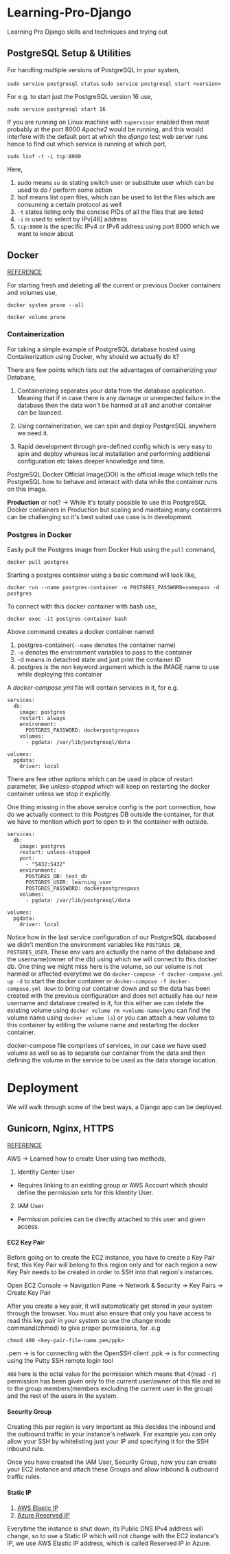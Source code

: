 # Learning-Pro-Django
Learning Pro Django skills and techniques and trying out

## PostgreSQL Setup & Utilities

For handling multiple versions of PostgreSQL in your system,

`sudo service postgresql status`
`sudo service postgresql start <version>`

For e.g. to start just the PostgreSQL version 16 use,

`sudo service postgresql start 16`

If you are running on Linux machine with `supervisor` enabled then most probably at the port 8000 *Apache2* would be running,
and this would interfere with the default port at which the *django* test web server runs hence to find out which service is running at which port,

`sudo lsof -t -i tcp:8000`

Here,

1. sudo means `su` `do` stating switch user or substitute user which can be used to do / perform some action
2. lsof means list open files, which can be used to list the files which are consuming a certain protocol as well
3. `-t` states listing only the concise PIDs of all the files that are listed
4. `-i` is used to select by IPv[46] address
5. `tcp:8080` is the specific IPv4 or IPv6 address using port 8000 which we want to know about

## Docker

[REFERENCE](https://www.docker.com/blog/how-to-use-the-postgres-docker-official-image/#Why-should-you-containerize-Postgres)

For starting fresh and deleting all the current or previous Docker containers and volumes use,

`docker system prune --all`

`docker volume prune`

### Containerization

For taking a simple example of PostgreSQL database hosted using Containerization using Docker, why should we actually do it?

There are few points which lists out the advantages of containerizing your Database,

1. Containerizing separates your data from the database application.
  Meaning that if in case there is any damage or unexpected failure in the database then the data won't be harmed at all
  and another container can be launced.

2. Using containerization, we can spin and deploy PostgreSQL anywhere we need it.

3. Rapid development through pre-defined config which is very easy to spin and deploy whereas local installation and performing additional configuration etc takes deeper knowledge and time.

PostgreSQL Docker Official Image(DOI) is the official image which tells the PostgreSQL how to behave and interact with data while the container runs on this image.

**Production** or not? -> While it's totally possible to use this PostgreSQL Docker containers in Production but scaling and maintaing many containers can be challenging so it's best suited use case is in development.

### Postgres in Docker

Easily pull the Postgres image from Docker Hub using the `pull` command,

`docker pull postgres`

Starting a postgres container using a basic command will look like,

`docker run --name postgres-container -e POSTGRES_PASSWORD=somepass -d postgres`

To connect with this docker container with bash use,

`docker exec -it postgres-container bash`

Above command creates a docker container named

1. postgres-container(`--name` denotes the container name)
2. `-e` denotes the environment variables to pass to the container
3. -d means in detached state and just print the container ID
4. postgres is the non keyword argument which is the IMAGE name to use while deploying this container

A *docker-compose.yml* file will contain services in it, for e.g.

```
services:
  db:
    image: postgres
    restart: always
    environment:
      POSTGRES_PASSWORD: dockerpostgrespass
    volumes:
      - pgdata: /var/lib/postgresql/data

volumes:
  pgdata:
    driver: local
```

There are few other options which can be used in place of restart parameter, like *unless-stopped* which will keep on restarting the docker container unless we stop it explicitly.

One thing missing in the above service config is the port connection, how do we actually connect to this Postgres DB outside the container, for that we have to mention which port to open to in the container with outside.

```
services:
  db:
    image: postgres
    restart: unless-stopped
    port:
      - "5432:5432"
    environment:
      POSTGRES_DB: test_db
      POSTGRES_USER: learning_user
      POSTGRES_PASSWORD: dockerpostgrespass
    volumes:
      - pgdata: /var/lib/postgresql/data

volumes:
  pgdata:
    driver: local
```

Notice how in the last service configuration of our PostgreSQL databased we didn't mention the environment variables like
`POSTGRES_DB`, `POSTGRES_USER`. These env vars are actually the name of the database and the username(owner of the db) using 
which we will connect to this docker db. One thing we might miss here is the volume, so our volume is not harmed or affected everytime we do `docker-compose -f docker-compose.yml up -d` to start the docker container or `docker-compose -f docker-compose.yml down` to bring our container down and so the data has been created with the previous configuration and does not actually has our new username and database created in it, for this either we can delete the existing volume using `docker volume rm <volume-name>`(you can find the volume name using `docker volume ls`) or you can attach a new volume to this container by editing the volume name and restarting the docker container.

docker-compose file comprises of services, in our case we have used volume as well so as to separate our container from the 
data and then defining the volume in the service to be used as the data storage location.

# Deployment

We will walk through some of the best ways, a Django app can be deployed.

## Gunicorn, Nginx, HTTPS

[REFERENCE](https://realpython.com/django-nginx-gunicorn/)

AWS -> Learned how to create User using two methods,

1. Identity Center User
  - Requires linking to an existing group or AWS Account which should define the permission sets for this Identity User.

2. IAM User
  - Permission policies can be directly attached to this user and given access.

#### EC2 Key Pair

Before going on to create the EC2 instance, you have to create a Key Pair first, this Key Pair will belong to this region
only and for each region a new Key Pair needs to be created in order to SSH into that region's instances.

Open EC2 Console -> Navigation Pane -> Network & Security -> Key Pairs -> Create Key Pair

After you create a key pair, it will automatically get stored in your system through the browser. You must also ensure that only you have access to read this key pair in your system so use the change mode command(chmod) to give proper permissions,
for .e.g

`chmod 400 <key-pair-file-name.pem/ppk>`

.pem -> is for connecting with the OpenSSH client
.ppk -> is for connecting using the Putty SSH remote login tool

`400` here is the octal value for the permission which means that 4(read - r) permission has been given only to the current user/owner of this file and `00` to the group members(members excluding the current user in the group) and the rest of the users in the system.

#### Security Group

Creating this per region is very important as this decides the inbound and the outbound traffic in your instance's network.
For example you can only allow your SSH by whitelisting just your IP and specifying it for the SSH inbound rule.

Once you have created the IAM User, Security Group, now you can create your EC2 instance and attach these Groups and allow inbound & outbound traffic rules.

#### Static IP

1. [AWS Elastic IP](https://docs.aws.amazon.com/AWSEC2/latest/UserGuide/elastic-ip-addresses-eip.html)
2. [Azure Reserved IP](https://azure.microsoft.com/en-us/blog/reserved-ip-addresses/)

Everytime the instance is shut down, its Public DNS IPv4 address will change, so to use a Static IP which will not change 
with the EC2 instance's IP, we use AWS Elastic IP address, which is called Reserved IP in Azure.
